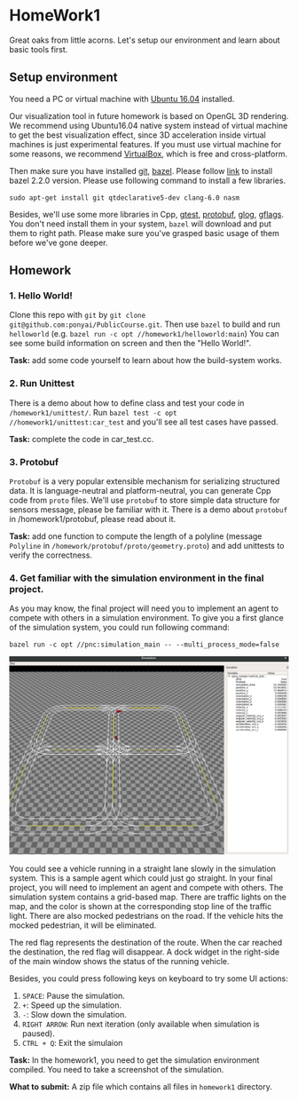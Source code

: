 # HomeWork1

Great oaks from little acorns. Let's setup our environment and learn about basic tools first.

## Setup environment
You need a PC or virtual machine with [Ubuntu 16.04](http://releases.ubuntu.com/16.04/)
installed. 

Our visualization tool in future homework is based on OpenGL 3D rendering. We recommend using Ubuntu16.04 native system instead of virtual machine to get the best visualization effect, since 3D acceleration inside virtual machines is just experimental features. If you must use virtual machine for some reasons, we recommend [VirtualBox](https://www.virtualbox.org/wiki/Downloads), which is free and cross-platform.  

Then make sure you have installed [git](https://git-scm.com/),
[bazel](https://bazel.build/). Please follow [link](https://github.com/bazelbuild/bazel/releases/tag/2.2.0) to install bazel 2.2.0 version. 
Please use following command to install a few libraries. 
```
sudo apt-get install git qtdeclarative5-dev clang-6.0 nasm
```
Besides, we'll use some more libraries in Cpp, [gtest](https://github.com/google/googletest),
[protobuf](https://github.com/google/protobuf), [glog](https://github.com/google/glog),
[gflags](https://github.com/gflags/gflags). You don't need install them in your system,
`bazel` will download and put them to right path.
Please make sure you've grasped basic usage of them before we've gone deeper.

## Homework

### 1. Hello World!
Clone this repo with `git` by `git clone git@github.com:ponyai/PublicCourse.git`. Then use `bazel`
to build and run `helloworld` (e.g. `bazel run -c opt //homework1/helloworld:main`)
You can see some build information on screen and then the "Hello World!".

**Task:** add some code yourself to learn about how the build-system works.

### 2. Run Unittest
There is a demo about how to define class and test your code in `/homework1/unittest/`.
Run `bazel test -c opt //homework1/unittest:car_test` and you'll see all test cases have passed.

**Task:** complete the code in car_test.cc.

### 3. Protobuf
`Protobuf` is a very popular extensible mechanism for serializing structured data. It is
language-neutral and platform-neutral, you can generate Cpp code from `proto` files. We'll use
`protobuf` to store simple data structure for sensors message, please be familiar with it. There
is a demo about `protobuf` in /homework1/protobuf, please read about it.

**Task:** add one function to compute the length of a polyline (message `Polyline` in `/homework/protobuf/proto/geometry.proto`)
and add unittests to verify the correctness.

### 4. Get familiar with the simulation environment in the final project. 

As you may know, the final project will need you to implement an agent to compete with others in a simulation environment. To give you a first glance of the simulation system, you could run following command:

```
bazel run -c opt //pnc:simulation_main -- --multi_process_mode=false
```
![xy](simulation.png)

You could see a vehicle running in a straight lane slowly in the simulation system. This is a sample agent which could just go straight. In your final project, you will need to implement an agent and compete with others. The simulation system contains a grid-based map. There are traffic lights on the map, and the color is shown at the corresponding stop line of the traffic light. There are also mocked pedestrians on the road. If the vehicle hits the mocked pedestrian, it will be eliminated. 
 
The red flag represents the destination of the route. When the car reached the destination, the red flag will disappear. A dock widget in the right-side of the main window shows the status of the running vehicle. 

Besides, you could press following keys on keyboard to try some UI actions:

1. `SPACE`: Pause the simulation. 
2. `+`: Speed up the simulation. 
3. `-`: Slow down the simulation. 
4. `RIGHT ARROW`: Run next iteration (only available when simulation is paused). 
5. `CTRL + Q`: Exit the simulaion

**Task:** In the homework1, you need to get the simulation environment compiled. You need to take a screenshot of the simulation. 

**What to submit:** A zip file which contains all files in `homework1` directory. 

